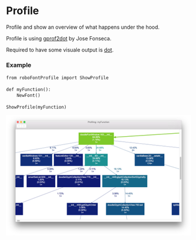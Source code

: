 # Profile

Profile and show an overview of what happens under the hood.

Profile is using [gprof2dot](https://github.com/jrfonseca/gprof2dot) by Jose Fonseca.

Required to have some visuale output is [dot](http://www.graphviz.org/Download.php).

### Example

	from roboFontProfile import ShowProfile
	
	def myFunction():
		NewFont()
	
	ShowProfile(myFunction)


![image](profile.png)
